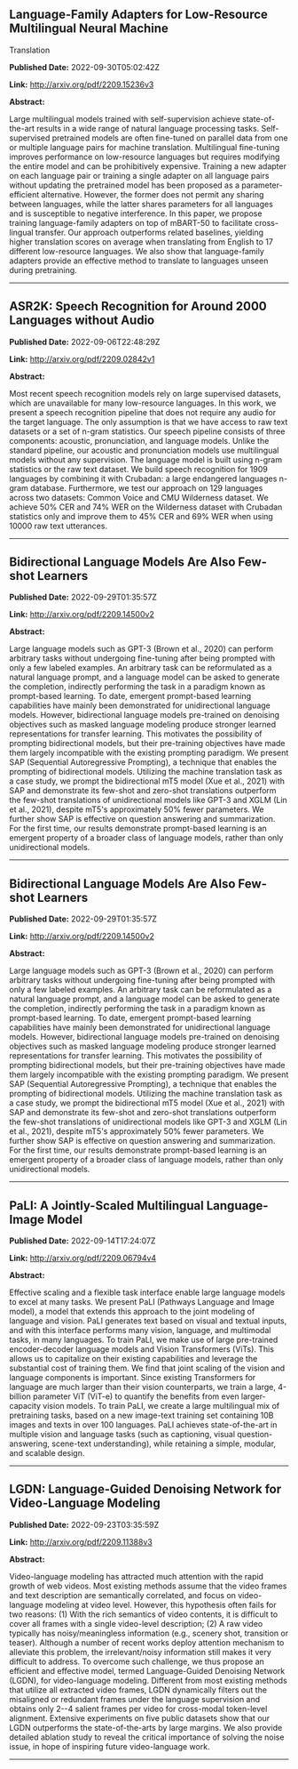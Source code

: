 ## Language-Family Adapters for Low-Resource Multilingual Neural Machine
  Translation

**Published Date:** 2022-09-30T05:02:42Z

**Link:** http://arxiv.org/pdf/2209.15236v3

**Abstract:**

  Large multilingual models trained with self-supervision achieve
state-of-the-art results in a wide range of natural language processing tasks.
Self-supervised pretrained models are often fine-tuned on parallel data from
one or multiple language pairs for machine translation. Multilingual
fine-tuning improves performance on low-resource languages but requires
modifying the entire model and can be prohibitively expensive. Training a new
adapter on each language pair or training a single adapter on all language
pairs without updating the pretrained model has been proposed as a
parameter-efficient alternative. However, the former does not permit any
sharing between languages, while the latter shares parameters for all languages
and is susceptible to negative interference. In this paper, we propose training
language-family adapters on top of mBART-50 to facilitate cross-lingual
transfer. Our approach outperforms related baselines, yielding higher
translation scores on average when translating from English to 17 different
low-resource languages. We also show that language-family adapters provide an
effective method to translate to languages unseen during pretraining.


---

## ASR2K: Speech Recognition for Around 2000 Languages without Audio

**Published Date:** 2022-09-06T22:48:29Z

**Link:** http://arxiv.org/pdf/2209.02842v1

**Abstract:**

  Most recent speech recognition models rely on large supervised datasets,
which are unavailable for many low-resource languages. In this work, we present
a speech recognition pipeline that does not require any audio for the target
language. The only assumption is that we have access to raw text datasets or a
set of n-gram statistics. Our speech pipeline consists of three components:
acoustic, pronunciation, and language models. Unlike the standard pipeline, our
acoustic and pronunciation models use multilingual models without any
supervision. The language model is built using n-gram statistics or the raw
text dataset. We build speech recognition for 1909 languages by combining it
with Crubadan: a large endangered languages n-gram database. Furthermore, we
test our approach on 129 languages across two datasets: Common Voice and CMU
Wilderness dataset. We achieve 50% CER and 74% WER on the Wilderness dataset
with Crubadan statistics only and improve them to 45% CER and 69% WER when
using 10000 raw text utterances.


---

## Bidirectional Language Models Are Also Few-shot Learners

**Published Date:** 2022-09-29T01:35:57Z

**Link:** http://arxiv.org/pdf/2209.14500v2

**Abstract:**

  Large language models such as GPT-3 (Brown et al., 2020) can perform
arbitrary tasks without undergoing fine-tuning after being prompted with only a
few labeled examples. An arbitrary task can be reformulated as a natural
language prompt, and a language model can be asked to generate the completion,
indirectly performing the task in a paradigm known as prompt-based learning. To
date, emergent prompt-based learning capabilities have mainly been demonstrated
for unidirectional language models. However, bidirectional language models
pre-trained on denoising objectives such as masked language modeling produce
stronger learned representations for transfer learning. This motivates the
possibility of prompting bidirectional models, but their pre-training
objectives have made them largely incompatible with the existing prompting
paradigm. We present SAP (Sequential Autoregressive Prompting), a technique
that enables the prompting of bidirectional models. Utilizing the machine
translation task as a case study, we prompt the bidirectional mT5 model (Xue et
al., 2021) with SAP and demonstrate its few-shot and zero-shot translations
outperform the few-shot translations of unidirectional models like GPT-3 and
XGLM (Lin et al., 2021), despite mT5's approximately 50% fewer parameters. We
further show SAP is effective on question answering and summarization. For the
first time, our results demonstrate prompt-based learning is an emergent
property of a broader class of language models, rather than only unidirectional
models.


---

## Bidirectional Language Models Are Also Few-shot Learners

**Published Date:** 2022-09-29T01:35:57Z

**Link:** http://arxiv.org/pdf/2209.14500v2

**Abstract:**

  Large language models such as GPT-3 (Brown et al., 2020) can perform
arbitrary tasks without undergoing fine-tuning after being prompted with only a
few labeled examples. An arbitrary task can be reformulated as a natural
language prompt, and a language model can be asked to generate the completion,
indirectly performing the task in a paradigm known as prompt-based learning. To
date, emergent prompt-based learning capabilities have mainly been demonstrated
for unidirectional language models. However, bidirectional language models
pre-trained on denoising objectives such as masked language modeling produce
stronger learned representations for transfer learning. This motivates the
possibility of prompting bidirectional models, but their pre-training
objectives have made them largely incompatible with the existing prompting
paradigm. We present SAP (Sequential Autoregressive Prompting), a technique
that enables the prompting of bidirectional models. Utilizing the machine
translation task as a case study, we prompt the bidirectional mT5 model (Xue et
al., 2021) with SAP and demonstrate its few-shot and zero-shot translations
outperform the few-shot translations of unidirectional models like GPT-3 and
XGLM (Lin et al., 2021), despite mT5's approximately 50% fewer parameters. We
further show SAP is effective on question answering and summarization. For the
first time, our results demonstrate prompt-based learning is an emergent
property of a broader class of language models, rather than only unidirectional
models.


---

## PaLI: A Jointly-Scaled Multilingual Language-Image Model

**Published Date:** 2022-09-14T17:24:07Z

**Link:** http://arxiv.org/pdf/2209.06794v4

**Abstract:**

  Effective scaling and a flexible task interface enable large language models
to excel at many tasks. We present PaLI (Pathways Language and Image model), a
model that extends this approach to the joint modeling of language and vision.
PaLI generates text based on visual and textual inputs, and with this interface
performs many vision, language, and multimodal tasks, in many languages. To
train PaLI, we make use of large pre-trained encoder-decoder language models
and Vision Transformers (ViTs). This allows us to capitalize on their existing
capabilities and leverage the substantial cost of training them. We find that
joint scaling of the vision and language components is important. Since
existing Transformers for language are much larger than their vision
counterparts, we train a large, 4-billion parameter ViT (ViT-e) to quantify the
benefits from even larger-capacity vision models. To train PaLI, we create a
large multilingual mix of pretraining tasks, based on a new image-text training
set containing 10B images and texts in over 100 languages. PaLI achieves
state-of-the-art in multiple vision and language tasks (such as captioning,
visual question-answering, scene-text understanding), while retaining a simple,
modular, and scalable design.


---

## LGDN: Language-Guided Denoising Network for Video-Language Modeling

**Published Date:** 2022-09-23T03:35:59Z

**Link:** http://arxiv.org/pdf/2209.11388v3

**Abstract:**

  Video-language modeling has attracted much attention with the rapid growth of
web videos. Most existing methods assume that the video frames and text
description are semantically correlated, and focus on video-language modeling
at video level. However, this hypothesis often fails for two reasons: (1) With
the rich semantics of video contents, it is difficult to cover all frames with
a single video-level description; (2) A raw video typically has
noisy/meaningless information (e.g., scenery shot, transition or teaser).
Although a number of recent works deploy attention mechanism to alleviate this
problem, the irrelevant/noisy information still makes it very difficult to
address. To overcome such challenge, we thus propose an efficient and effective
model, termed Language-Guided Denoising Network (LGDN), for video-language
modeling. Different from most existing methods that utilize all extracted video
frames, LGDN dynamically filters out the misaligned or redundant frames under
the language supervision and obtains only 2--4 salient frames per video for
cross-modal token-level alignment. Extensive experiments on five public
datasets show that our LGDN outperforms the state-of-the-arts by large margins.
We also provide detailed ablation study to reveal the critical importance of
solving the noise issue, in hope of inspiring future video-language work.


---

